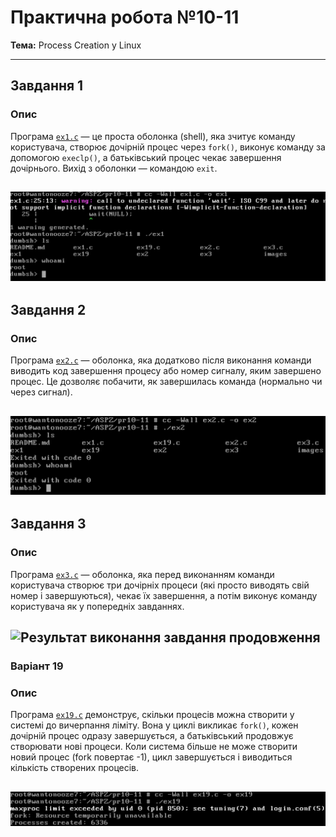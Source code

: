 # Практична робота №10-11

**Тема:** Process Creation у Linux

---

## Завдання 1

### Опис

Програма [`ex1.c`](ex1.c) — це проста оболонка (shell), яка зчитує команду користувача, створює дочірній процес через `fork()`, виконує команду за допомогою `execlp()`, а батьківський процес чекає завершення дочірнього. Вихід з оболонки — командою `exit`.

![Результат виконання завдання продовження](images/ex1.png)
---

## Завдання 2

### Опис

Програма [`ex2.c`](ex2.c) — оболонка, яка додатково після виконання команди виводить код завершення процесу або номер сигналу, яким завершено процес. Це дозволяє побачити, як завершилась команда (нормально чи через сигнал).

![Результат виконання завдання продовження](images/ex2.png)
---

## Завдання 3

### Опис

Програма [`ex3.c`](ex3.c) — оболонка, яка перед виконанням команди користувача створює три дочірніх процеси (які просто виводять свій номер і завершуються), чекає їх завершення, а потім виконує команду користувача як у попередніх завданнях.

![Результат виконання завдання продовження](images/ex3.png)
---

### Варіант 19

### Опис

Програма [`ex19.c`](ex19.c) демонструє, скільки процесів можна створити у системі до вичерпання ліміту. Вона у циклі викликає `fork()`, кожен дочірній процес одразу завершується, а батьківський продовжує створювати нові процеси. Коли система більше не може створити новий процес (fork повертає -1), цикл завершується і виводиться кількість створених процесів.

![Результат виконання завдання продовження](images/ex19.png)
---